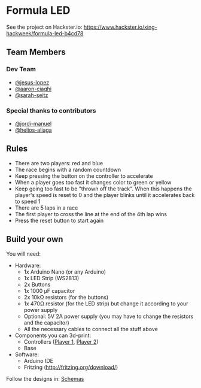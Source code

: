 # Formula LED

See the project on Hackster.io: https://www.hackster.io/xing-hackweek/formula-led-b4cd78

## Team Members

### Dev Team

* [@jesus-lopez](https://source.xing.com/jesus-lopez)
* [@aaron-ciaghi](https://source.xing.com/aaron-ciaghi)
* [@sarah-seitz](https://source.xing.com/sarah-seitz)

### Special thanks to contributors

* [@jordi-manuel](https://source.xing.com/jordi-manuel)
* [@helios-aliaga](https://source.xing.com/helios-aliaga)

## Rules

* There are two players: red and blue
* The race begins with a random countdown
* Keep pressing the button on the controller to accelerate
* When a player goes too fast it changes color to green or yellow
* Keep going too fast to be "thrown off the track". When this happens the player's speed is reset to 0 and the player blinks until it accelerates back to speed 1
* There are 5 laps in a race
* The first player to cross the line at the end of the 4th lap wins
* Press the reset button to start again

## Build your own

You will need:

* Hardware:
  * 1x Arduino Nano (or any Arduino)
  * 1x LED Strip (WS2813)
  * 2x Buttons
  * 1x 1000 µF capacitor
  * 2x 10kΩ resistors (for the buttons)
  * 1x 470Ω resistor (for the LED strip) but change it according to your power supply
  * Optional: 5V 2A power supply (you may have to change the resistors and the capacitor)
  * All the necessary cables to connect all the stuff above
* Components you can 3d-print:
  * Controllers ([Player 1](https://source.xing.com/hackweek/arduino-led-racing/blob/master/3D/Player%201.stl), [Player 2](https://source.xing.com/hackweek/arduino-led-racing/blob/master/3D/Player%202.stl))
  * Base
* Software:
  * Arduino IDE
  * Fritzing (http://fritzing.org/download/)

Follow the designs in: [Schemas](./Schemas)
